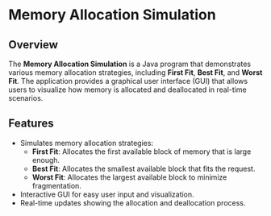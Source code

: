 # Memory Allocation Simulation

## Overview
The **Memory Allocation Simulation** is a Java program that demonstrates various memory allocation strategies, including **First Fit**, **Best Fit**, and **Worst Fit**. The application provides a graphical user interface (GUI) that allows users to visualize how memory is allocated and deallocated in real-time scenarios.

## Features
- Simulates memory allocation strategies:
  - **First Fit**: Allocates the first available block of memory that is large enough.
  - **Best Fit**: Allocates the smallest available block that fits the request.
  - **Worst Fit**: Allocates the largest available block to minimize fragmentation.
- Interactive GUI for easy user input and visualization.
- Real-time updates showing the allocation and deallocation process.



